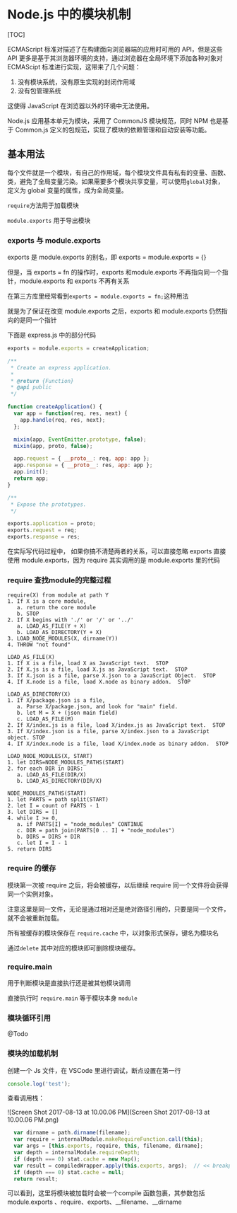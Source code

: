 # Node.js 中的模块机制

[TOC]

ECMAScript 标准对描述了在构建面向浏览器端的应用时可用的 API，但是这些 API 更多是基于其浏览器环境的支持，通过浏览器在全局环境下添加各种对象对 ECMAScipt 标准进行实现，这带来了几个问题：

1. 没有模块系统，没有原生实现的封闭作用域
2. 没有包管理系统

这使得 JavaScript 在浏览器以外的环境中无法使用。

Node.js 应用基本单元为模块，采用了 CommonJS 模块规范，同时 NPM 也是基于 Common.js 定义的包规范，实现了模块的依赖管理和自动安装等功能。

## 基本用法

每个文件就是一个模块，有自己的作用域，每个模块文件具有私有的变量、函数、类，避免了全局变量污染。如果需要多个模块共享变量，可以使用`global`对象，定义为 global 变量的属性，成为全局变量。

`require`方法用于加载模块

`module.exports` 用于导出模块

### exports 与 module.exports

exports 是 module.exports 的别名，即 exports = module.exports = {}

但是，当 exports = fn 的操作时，exports 和module.exports 不再指向同一个指针，module.exports 和 exports 不再有关系

在第三方库里经常看到` exports = module.exports = fn; `这种用法

就是为了保证在改变 module.exports 之后，exports 和 module.exports 仍然指向的是同一个指针

下面是 express.js 中的部分代码

```javascript
exports = module.exports = createApplication;

/**
 * Create an express application.
 *
 * @return {Function}
 * @api public
 */

function createApplication() {
  var app = function(req, res, next) {
    app.handle(req, res, next);
  };

  mixin(app, EventEmitter.prototype, false);
  mixin(app, proto, false);

  app.request = { __proto__: req, app: app };
  app.response = { __proto__: res, app: app };
  app.init();
  return app;
}

/**
 * Expose the prototypes.
 */

exports.application = proto;
exports.request = req;
exports.response = res;
```

在实际写代码过程中， 如果你搞不清楚两者的关系，可以直接忽略 exports 直接使用 module.exports，因为 require 其实调用的是 module.exports 里的代码



### require 查找module的完整过程

```
require(X) from module at path Y
1. If X is a core module,
   a. return the core module
   b. STOP
2. If X begins with './' or '/' or '../'
   a. LOAD_AS_FILE(Y + X)
   b. LOAD_AS_DIRECTORY(Y + X)
3. LOAD_NODE_MODULES(X, dirname(Y))
4. THROW "not found"

LOAD_AS_FILE(X)
1. If X is a file, load X as JavaScript text.  STOP
2. If X.js is a file, load X.js as JavaScript text.  STOP
3. If X.json is a file, parse X.json to a JavaScript Object.  STOP
4. If X.node is a file, load X.node as binary addon.  STOP

LOAD_AS_DIRECTORY(X)
1. If X/package.json is a file,
   a. Parse X/package.json, and look for "main" field.
   b. let M = X + (json main field)
   c. LOAD_AS_FILE(M)
2. If X/index.js is a file, load X/index.js as JavaScript text.  STOP
3. If X/index.json is a file, parse X/index.json to a JavaScript object. STOP
4. If X/index.node is a file, load X/index.node as binary addon.  STOP

LOAD_NODE_MODULES(X, START)
1. let DIRS=NODE_MODULES_PATHS(START)
2. for each DIR in DIRS:
   a. LOAD_AS_FILE(DIR/X)
   b. LOAD_AS_DIRECTORY(DIR/X)

NODE_MODULES_PATHS(START)
1. let PARTS = path split(START)
2. let I = count of PARTS - 1
3. let DIRS = []
4. while I >= 0,
   a. if PARTS[I] = "node_modules" CONTINUE
   c. DIR = path join(PARTS[0 .. I] + "node_modules")
   b. DIRS = DIRS + DIR
   c. let I = I - 1
5. return DIRS
```

### require 的缓存

模块第一次被 require 之后，将会被缓存，以后继续 require 同一个文件将会获得同一个实例对象。

注意这里是同一文件，无论是通过相对还是绝对路径引用的，只要是同一个文件，就不会被重新加载。

所有被缓存的模块保存在 `require.cache` 中，以对象形式保存，键名为模块名

通过`delete` 其中对应的模块即可删除模块缓存。

### require.main

用于判断模块是直接执行还是被其他模块调用

直接执行时 `require.main` 等于模块本身 `module`

### 模块循环引用

@Todo 

### 模块的加载机制

创建一个 Js 文件，在 VSCode 里进行调试，断点设置在第一行

```javascript
console.log('test');
```

查看调用栈：

![Screen Shot 2017-08-13 at 10.00.06 PM](Screen Shot 2017-08-13 at 10.00.06 PM.png)

```javascript
  var dirname = path.dirname(filename);
  var require = internalModule.makeRequireFunction.call(this);
  var args = [this.exports, require, this, filename, dirname];
  var depth = internalModule.requireDepth;
  if (depth === 0) stat.cache = new Map();
  var result = compiledWrapper.apply(this.exports, args);  // << breakpoint
  if (depth === 0) stat.cache = null;
  return result;
```

可以看到，这里将模块被加载时会被一个compile 函数包裹，其参数包括 module.exports 、require、exports、_\_filename、__dirname
